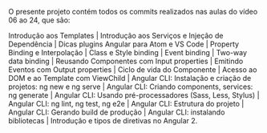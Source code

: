 O presente projeto contém todos os commits realizados nas aulas do vídeo 06 ao 24, que são:

Introdução aos Templates | Introdução aos Serviços e Injeção de Dependência | Dicas plugins Angular para Atom e VS Code | Property Binding e Interpolação |  Class e Style binding |  Event binding | Two-way data binding | Reusando Componentes com Input properties |  Emitindo Eventos com Output properties | Ciclo de vida do Componente | Acesso ao DOM e ao Template com ViewChild | Angular CLI: Instalação e criação de projetos: ng new e ng serve | Angular CLI: Criando components, services: ng generate | Angular CLI: Usando pré-processadores (Sass, Less, Stylus) |  Angular CLI: ng lint, ng test, ng e2e | Angular CLI: Estrutura do projeto |  Angular CLI: Gerando build de produção | Angular CLI: instalando bibliotecas | Introdução e tipos de diretivas no Angular 2.